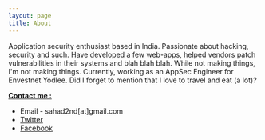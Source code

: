 ```yaml
---
layout: page
title: About
---
```



Application security enthusiast based in India. Passionate about hacking, security and such. Have developed a few web-apps, helped vendors patch vulnerabilities in their systems and blah blah blah. While not making things, I'm not making things. Currently, working as an AppSec Engineer for Envestnet Yodlee. Did I forget to mention that I love to travel and eat (a lot)? 


<b><u>Contact me :</u></b>

* Email - sahad2nd[at]gmail.com
* [Twitter](https://twitter.com/sahad_nk/)
* [Facebook](https://facebook.com/sahad.nk.nk/)

